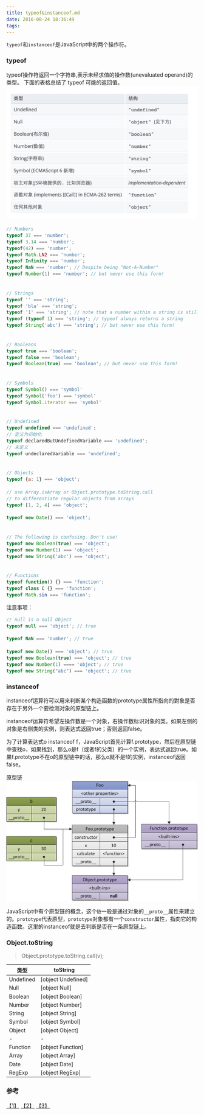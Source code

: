 ```yaml
---
title: typeof&instanceof.md
date: 2016-08-24 18:36:49
tags: 
---
```

`typeof`和`instanceof`是JavaScript中的两个操作符。

### typeof
typeof操作符返回一个字符串,表示未经求值的操作数(unevaluated operand)的类型。
下面的表格总结了 typeof 可能的返回值。
![](/images/QQ20160824-0@2x.jpg)
```javascript
// Numbers
typeof 37 === 'number';
typeof 3.14 === 'number';
typeof(42) === 'number';
typeof Math.LN2 === 'number';
typeof Infinity === 'number';
typeof NaN === 'number'; // Despite being "Not-A-Number"
typeof Number(1) === 'number'; // but never use this form!


// Strings
typeof '' === 'string';
typeof 'bla' === 'string';
typeof '1' === 'string'; // note that a number within a string is still typeof string
typeof (typeof 1) === 'string'; // typeof always returns a string
typeof String('abc') === 'string'; // but never use this form!


// Booleans
typeof true === 'boolean';
typeof false === 'boolean';
typeof Boolean(true) === 'boolean'; // but never use this form!


// Symbols
typeof Symbol() === 'symbol'
typeof Symbol('foo') === 'symbol'
typeof Symbol.iterator === 'symbol'


// Undefined
typeof undefined === 'undefined';
// 定义为初始化
typeof declaredButUndefinedVariable === 'undefined';
// 未定义
typeof undeclaredVariable === 'undefined';


// Objects
typeof {a: 1} === 'object';

// use Array.isArray or Object.prototype.toString.call
// to differentiate regular objects from arrays
typeof [1, 2, 4] === 'object';

typeof new Date() === 'object';


// The following is confusing. Don't use!
typeof new Boolean(true) === 'object';
typeof new Number(1) === 'object';
typeof new String('abc') === 'object';


// Functions
typeof function() {} === 'function';
typeof class C {} === 'function';
typeof Math.sin === 'function';
```

注意事项：
```javascript
// null is a null Object
typeof null === 'object'; // true

typeof NaN === 'number'; // true

typeof new Date() === 'object'; // true
typeof new Boolean(true) === 'object'; // true
typeof new Number(1) ==== 'object'; // true
typeof new String("abc") === 'object'; // true
```

### instanceof
instanceof运算符可以用来判断某个构造函数的prototype属性所指向的對象是否存在于另外一个要检测对象的原型链上。

instanceof运算符希望左操作数是一个对象，右操作数标识对象的类。如果左侧的对象是右侧类的实例，则表达式返回true；否则返回false。

为了计算表达式o instanceof f，JavaScript首先计算f.prototype，然后在原型链中查找o，如果找到，那么o是f（或者f的父类）的一个实例，表达式返回true。如果f.prototype不在o的原型链中的话，那么o就不是f的实例，instanceof返回false。

原型链
![](/images/1374057134_4751.png)

JavaScript中有个原型链的概念，这个`链`一般是通过对象的`__proto__`属性来建立的。`prototype`代表原型，`prototype`对象都有一个`constructor`属性，指向它的构造函数。这里的instanceof就是去判断是否在一条原型链上。

### Object.toString
> Object.prototype.toString.call(v);

|类型|toString|
|---|---|
|Undefined | [object Undefined] |
|Null | [object Null] |
|Boolean | [object Boolean] |
|Number | [object Number] |
|String | [object String] |
|Symbol| [object Symbol] |
|Object| [object Object] |
|-| - |
|Function| [object Function] |
|Array| [object Array] |
|Date| [object Date] |
|RegExp| [object RegExp] |





### 参考
[【1】](https://developer.mozilla.org/zh-CN/docs/Web/JavaScript/Reference/Operators/typeof) [【2】](https://developer.mozilla.org/zh-CN/docs/Web/JavaScript/Reference/Operators/instanceof) [【3】](http://www.nowamagic.net/librarys/veda/detail/1642)
